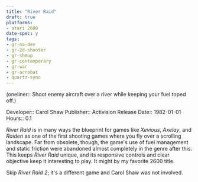 ```yaml
---
title: "River Raid"
draft: true
platforms:
- atari 2600
date-spec: y
tags:
- gr-na-dev
- gr-2d-shooter
- gr-shmup 
- gr-contemporary
- gr-war
- gr-acrobat 
- quartz-sync
---
```


(oneliner:: Shoot enemy aircraft over a river while keeping your fuel toped off.)

Developer:: Carol Shaw
Publisher:: Activision
Release Date:: 1982-01-01
Hours:: 0.1

*River Raid* is in many ways the blueprint for games like *Xevious*, *Axelay*, and *Raiden* as one of the first shooting games where you fly over a scrolling landscape. Far from obsolete, though, the game's use of fuel management and static friction were abandoned almost completely in the genre after this. This keeps *River Raid* unique, and its responsive controls and clear objective keep it interesting to play. It might by my favorite 2600 title.

Skip *River Raid 2*; it's a different game and Carol Shaw was not involved.